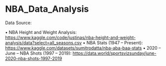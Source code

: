 # NBA_Data_Analysis #

Data Source:

•	NBA Height and Weight Analysis: https://www.kaggle.com/code/justinas/nba-height-and-weight-analysis/data?select=all_seasons.csv
•	NBA Stats (1947 – Present): https://www.kaggle.com/datasets/sumitrodatta/nba-aba-baa-stats
•	2020 – June – NBA Shots (1997 – 2019): https://data.world/sportsvizsunday/june-2020-nba-shots-1997-2019

